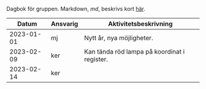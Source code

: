 Dagbok för gruppen. Markdown, *md*, beskrivs kort [här](https://liuonline.sharepoint.com/:b:/r/sites/Lisam_TSIU51_2023VT_K5/Delade%20dokument/General/Kursdokument/markdown-cheatsheet.pdf?csf=1&web=1&e=VS1JYj).



Datum        | Ansvarig   | Aktivitetsbeskrivning                                      
-------------|------------|------------------------------------------------------
2023-01-01   | mj         | Nytt år, nya möjligheter. 
2023-02-09   | ker        | Kan tända röd lampa på koordinat i register.
2023-02-14   | ker        | 
